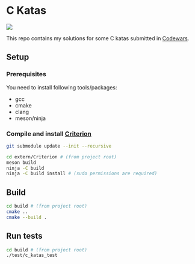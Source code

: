# C Katas

![](https://www.codewars.com/users/besterboris/badges/micro)

This repo contains my solutions for some C katas submitted in [Codewars](https://www.codewars.com).

## Setup

### Prerequisites

You need to install following tools/packages:

* gcc
* cmake
* clang
* meson/ninja

### Compile and install [Criterion](https://github.com/Snaipe/Criterion)

```bash
git submodule update --init --recursive

cd extern/Criterion # (from project root)
meson build
ninja -C build
ninja -C build install # (sudo permissions are required)
```

## Build

```bash
cd build # (from project root)
cmake ..
cmake --build .
```

## Run tests

```bash
cd build # (from project root)
./test/c_katas_test
```
